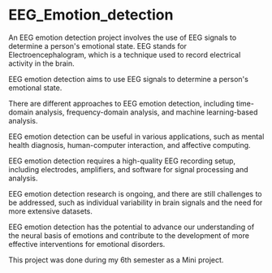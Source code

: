 # EEG_Emotion_detection
An EEG emotion detection project involves the use of EEG signals to determine a person's emotional state.
EEG stands for Electroencephalogram, which is a technique used to record electrical activity in the brain.

EEG emotion detection aims to use EEG signals to determine a person's emotional state.

There are different approaches to EEG emotion detection, including time-domain analysis, frequency-domain analysis, and machine learning-based analysis.

EEG emotion detection can be useful in various applications, such as mental health diagnosis, human-computer interaction, and affective computing.

EEG emotion detection requires a high-quality EEG recording setup, including electrodes, amplifiers, and software for signal processing and analysis.

EEG emotion detection research is ongoing, and there are still challenges to be addressed, such as individual variability in brain signals and the need for more extensive datasets.

EEG emotion detection has the potential to advance our understanding of the neural basis of emotions and contribute to the development of more effective interventions for emotional disorders.

This project was done during my 6th semester as a Mini project.

